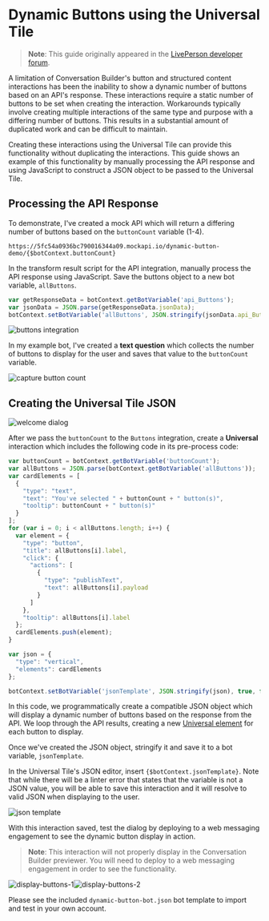 # Dynamic Buttons using the Universal Tile

> **Note**: This guide originally appeared in the [LivePerson developer forum](https://talkyard.livepersonai.com/-78/creating-dynamic-buttons-using-the-universal-tile).

A limitation of Conversation Builder's button and structured content interactions has been the inability to show a dynamic number of buttons based on an API's response. These interactions require a static number of buttons to be set when creating the interaction. Workarounds typically involve creating multiple interactions of the same type and purpose with a differing number of buttons. This results in a substantial amount of duplicated work and can be difficult to maintain.

Creating these interactions using the Universal Tile can provide this functionality without duplicating the interactions. This guide shows an example of this functionality by manually processing the API response and using JavaScript to construct a JSON object to be passed to the Universal Tile.

## Processing the API Response

To demonstrate, I've created a mock API which will return a differing number of buttons based on the `buttonCount` variable (1-4).

`https://5fc54a0936bc790016344a09.mockapi.io/dynamic-button-demo/{$botContext.buttonCount}`

In the transform result script for the API integration, manually process the API response using JavaScript. Save the buttons object to a new bot variable, `allButtons`.

```js
var getResponseData = botContext.getBotVariable('api_Buttons');
var jsonData = JSON.parse(getResponseData.jsonData);
botContext.setBotVariable('allButtons', JSON.stringify(jsonData.api_Buttons.buttons), true, false);
```

![buttons integration](images/buttons-integration.png)

In my example bot, I've created a **text question** which collects the number of buttons to display for the user and saves that value to the `buttonCount` variable.

![capture button count](images/capture-button-count.png)

## Creating the Universal Tile JSON

![welcome dialog](images/welcome-dialog.png)

After we pass the `buttonCount` to the `Buttons` integration, create a **Universal** interaction which includes the following code in its pre-process code:

```js
var buttonCount = botContext.getBotVariable('buttonCount');
var allButtons = JSON.parse(botContext.getBotVariable('allButtons'));
var cardElements = [
  {
    "type": "text",
    "text": "You've selected " + buttonCount + " button(s)",
    "tooltip": buttonCount + " button(s)"
  }
];
for (var i = 0; i < allButtons.length; i++) {
  var element = {
    "type": "button",
    "title": allButtons[i].label,
    "click": {
      "actions": [
        {
          "type": "publishText",
          "text": allButtons[i].payload
        }
      ]
    },
    "tooltip": allButtons[i].label
  };
  cardElements.push(element);
}

var json = {
  "type": "vertical",
  "elements": cardElements
};

botContext.setBotVariable('jsonTemplate', JSON.stringify(json), true, false);
```

In this code, we programmatically create a compatible JSON object which will display a dynamic number of buttons based on the response from the API. We loop through the API results, creating a new [Universal element](https://developers.liveperson.com/getting-started-with-rich-messaging-introduction.html) for each button to display.

Once we've created the JSON object, stringify it and save it to a bot variable, `jsonTemplate`.

In the Universal Tile's JSON editor, insert `{$botContext.jsonTemplate}`. Note that while there will be a linter error that states that the variable is not a JSON value, you will be able to save this interaction and it will resolve to valid JSON when displaying to the user.

![json template](images/json-template.png)

With this interaction saved, test the dialog by deploying to a web messaging engagement to see the dynamic button display in action.

> **Note**: This interaction will not properly display in the Conversation Builder previewer. You will need to deploy to a web messaging engagement in order to see the functionality.

![display-buttons-1](images/display-buttons-1.png)![display-buttons-2](images/display-buttons-2.png)

Please see the included `dynamic-button-bot.json` bot template to import and test in your own account.
